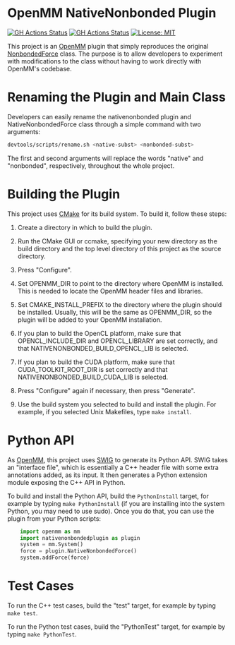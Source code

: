 OpenMM NativeNonbonded Plugin
=============================

[![GH Actions Status](https://github.com/craabreu/openmm-native-nonbonded-plugin/workflows/Linux/badge.svg)](https://github.com/craabreu/openmm-native-nonbonded-plugin/actions?query=branch%3Amain+workflow%3ALinux)
[![GH Actions Status](https://github.com/craabreu/openmm-native-nonbonded-plugin/workflows/MacOS/badge.svg)](https://github.com/craabreu/openmm-native-nonbonded-plugin/actions?query=branch%3Amain+workflow%3AMacOS)
[![License: MIT](https://img.shields.io/badge/License-MIT-yellow.svg)](https://opensource.org/licenses/MIT)

This project is an [OpenMM] plugin that simply reproduces the original [NonbondedForce] class.
The purpose is to allow developers to experiment with modifications to the class without having to
work directly with OpenMM's codebase.


Renaming the Plugin and Main Class
==================================

Developers can easily rename the nativenonbonded plugin and NativeNonbondedForce class through a
simple command with two arguments:

```bash
devtools/scripts/rename.sh <native-subst> <nonbonded-subst>
```

The first and second arguments will replace the words "native" and "nonbonded", respectively, throughout the whole project. 

Building the Plugin
===================

This project uses [CMake] for its build system.  To build it, follow these steps:

1. Create a directory in which to build the plugin.

2. Run the CMake GUI or ccmake, specifying your new directory as the build directory and the top
level directory of this project as the source directory.

3. Press "Configure".

4. Set OPENMM_DIR to point to the directory where OpenMM is installed.  This is needed to locate
the OpenMM header files and libraries.

5. Set CMAKE_INSTALL_PREFIX to the directory where the plugin should be installed.  Usually,
this will be the same as OPENMM_DIR, so the plugin will be added to your OpenMM installation.

6. If you plan to build the OpenCL platform, make sure that OPENCL_INCLUDE_DIR and
OPENCL_LIBRARY are set correctly, and that NATIVENONBONDED_BUILD_OPENCL_LIB is selected.

7. If you plan to build the CUDA platform, make sure that CUDA_TOOLKIT_ROOT_DIR is set correctly
and that NATIVENONBONDED_BUILD_CUDA_LIB is selected.

8. Press "Configure" again if necessary, then press "Generate".

9. Use the build system you selected to build and install the plugin.  For example, if you
selected Unix Makefiles, type `make install`.

Python API
==========

As [OpenMM], this project uses [SWIG] to generate its Python API.  SWIG takes an "interface
file", which is essentially a C++ header file with some extra annotations added, as its input.
It then generates a Python extension module exposing the C++ API in Python.

To build and install the Python API, build the `PythonInstall` target, for example by typing
`make PythonInstall` (if you are installing into the system Python, you may need to use sudo).
Once you do that, you can use the plugin from your Python scripts:

```py
    import openmm as mm
    import nativenonbondedplugin as plugin
    system = mm.System()
    force = plugin.NativeNonbondedForce()
    system.addForce(force)
```


Test Cases
==========

To run the C++ test cases, build the "test" target, for example by typing `make test`.

To run the Python test cases, build the "PythonTest" target, for example by typing `make PythonTest`.


[CMake]:            http://www.cmake.org
[NonbondedForce]:   http://docs.openmm.org/latest/api-python/generated/openmm.openmm.NonbondedForce.html
[OpenMM]:           https://openmm.org
[SWIG]:             http://www.swig.org